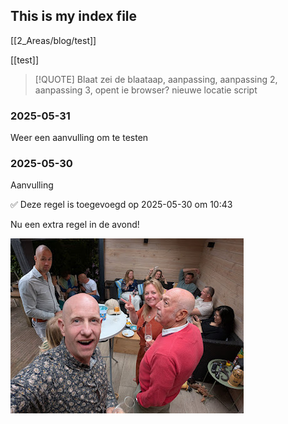 ## This is my index file

[[2_Areas/blog/test]]

[[test]]
> [!QUOTE] 
> Blaat zei de blaataap, aanpassing, aanpassing 2, aanpassing 3, opent ie browser? nieuwe locatie script


### 2025-05-31

Weer een aanvulling om te testen
### 2025-05-30
Aanvulling

✅ Deze regel is toegevoegd op 2025-05-30 om 10:43

Nu een extra regel in de avond!


![](2025-05-25_google-photo_180631.jpg)